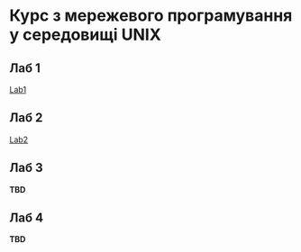 # Курс з мережевого програмування у середовищі UNIX

## Лаб 1

[Lab1](1/documents/Lab1.md)

## Лаб 2

[Lab2](2/documents/Lab2.md)

## Лаб 3

**TBD**

## Лаб 4

**TBD**